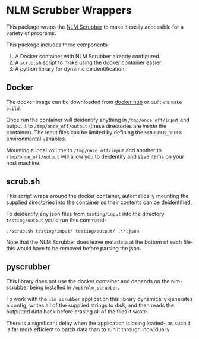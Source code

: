 # NLM Scrubber Wrappers

This package wraps the [NLM Scrubber](https://scrubber.nlm.nih.gov/) to make it easily accessible for a variety of programs.

This package includes three components-

1. A Docker container with NLM Scrubber already configured.
2. A `scrub.sh` script to make using the docker container easier.
3. A python library for dynamic deidentification.


## Docker

The docker image can be downloaded from [docker hub](https://hub.docker.com/r/radaisystems/nlm-scrubber) or built via `make build`.

Once run the container will deidentify anything in `/tmp/once_off/input` and output it to `/tmp/once_off/output` (these directories are *inside* the container). The input files can be limited by defining the `SCRUBBER_REGEX` environmental variables.

Mounting a local volume to `/tmp/once_off/input` and another to `/tmp/once_off/output` will allow you to deidentify and save items on your host machine.


## scrub.sh

This script wraps around the docker container, automatically mounting the supplied directories into the container so their contents can be deidentified.

To deidentify any json files from `testing/input` into the directory `testing/output` you'd run this command-

```
./scrub.sh testing/input/ testing/output/ .\*.json
```

Note that the NLM Scrubber does leave metadata at the bottom of each file- this would have to be removed before parsing the json.


## pyscrubber

This library does not use the docker container and depends on the nlm-scrubber being installed in `/opt/nlm_scrubber`.

To work with the `nlm_scrubber` application this library dynamically generates a config, writes all of the supplied strings to disk, and then reads the outputted data back before erasing all of the files it wrote.

There is a significant delay when the application is being loaded- as such it is far more efficient to batch data than to run it through individually.
